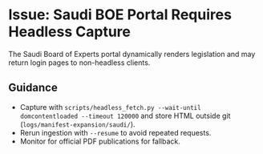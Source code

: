 # Issue: Saudi BOE Portal Requires Headless Capture

The Saudi Board of Experts portal dynamically renders legislation and may return login pages to
non-headless clients.

## Guidance
- Capture with `scripts/headless_fetch.py --wait-until domcontentloaded --timeout 120000` and store
  HTML outside git (`logs/manifest-expansion/saudi/`).
- Rerun ingestion with `--resume` to avoid repeated requests.
- Monitor for official PDF publications for fallback.
